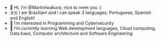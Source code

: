 - 👋 Hi, I’m @MartinIwakura, nice to meet you :)
- 🇧🇷 I am Brazilian! and i can speak 3 languages, Portuguese, Spanish and English! 
- 👀 I’m interested in Programming and Cybersecurity
- 🌱 I’m currently learning Web development languages, Cloud computing, Data base, Computer architecture and Software Engineering
  

<!---
MartinIwakura/MartinIwakura is a ✨ special ✨ repository because its `README.md` (this file) appears on your GitHub profile.
You can click the Preview link to take a look at your changes.
--->
